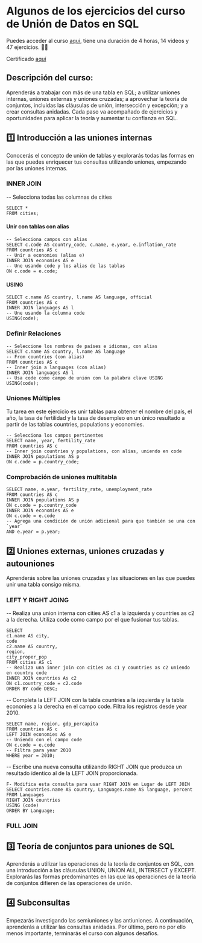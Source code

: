 # Algunos de los ejercicios del curso de Unión de Datos en SQL

Puedes acceder al curso  [aquí](https://app.datacamp.com/learn/courses/joining-data-in-sql), tiene una duración de 4 horas, 14 videos y 47 ejercicios. 👩‍💻

Certificado  [aquí](https://www.datacamp.com/completed/statement-of-accomplishment/course/d9c8fd756b09d5e313149fc7dd41f3cd3eabee66)

## Descripción del curso:

Aprenderás a trabajar con más de una tabla en SQL; a utilizar uniones internas, uniones externas y uniones cruzadas; a aprovechar la teoría de conjuntos, incluidas las cláusulas de unión, intersección y excepción; y a crear consultas anidadas. Cada paso va acompañado de ejercicios y oportunidades para aplicar la teoría y aumentar tu confianza en SQL.

## 1️⃣ Introducción a las uniones internas

Conocerás el concepto de unión de tablas y explorarás todas las formas en las que puedes enriquecer tus consultas utilizando uniones, empezando por las uniones internas.

### INNER JOIN
-- Selecciona todas las columnas de cities

```
SELECT * 
FROM cities;
```
#### Unir con tablas con alias

```
-- Selecciona campos con alias
SELECT c.code AS country_code, c.name, e.year, e.inflation_rate
FROM countries AS c
-- Unir a economies (alias e)
INNER JOIN economies AS e
-- Une usando code y los alias de las tablas
ON c.code = e.code;
```

#### USING 

```
SELECT c.name AS country, l.name AS language, official
FROM countries AS c
INNER JOIN languages AS l
-- Une usando la columna code
USING(code);
```

### Definir Relaciones

```
-- Seleccione los nombres de países e idiomas, con alias
SELECT c.name AS country, l.name AS language
-- From countries (con alias)
FROM countries AS c 
-- Inner join a languages (con alias)
INNER JOIN languages AS l
-- Usa code como campo de unión con la palabra clave USING
USING(code);
```

### Uniones Múltiples

Tu tarea en este ejercicio es unir tablas para obtener el nombre del país, el año, la tasa de fertilidad y la tasa de desempleo en un único resultado a partir de las tablas countries, populations y economies.

```
-- Selecciona los campos pertinentes
SELECT name, year, fertility_rate
FROM countries AS c 
-- Inner join countries y populations, con alias, uniendo en code
INNER JOIN populations AS p
ON c.code = p.country_code;
```

### Comprobación de uniones multitabla

```
SELECT name, e.year, fertility_rate, unemployment_rate
FROM countries AS c
INNER JOIN populations AS p
ON c.code = p.country_code
INNER JOIN economies AS e
ON c.code = e.code
-- Agrega una condición de unión adicional para que también se una con `year`
AND e.year = p.year;
```

## 2️⃣ Uniones externas, uniones cruzadas y autouniones

Aprenderás sobre las uniones cruzadas y las situaciones en las que puedes unir una tabla consigo misma.

### LEFT Y RIGHT JOING 

-- Realiza una union interna con cities AS c1 a la izquierda y countries as c2 a la derecha. Utiliza code como campo por el que fusionar tus tablas.

```
SELECT
c1.name AS city,
code
c2.name AS country,
region,
city_proper_pop
FROM cities AS c1
-- Realiza una inner join con cities as c1 y countries as c2 uniendo en country code
INNER JOIN countries As c2
ON c1.country_code = c2.code
ORDER BY code DESC;
```

-- Completa la LEFT JOIN con la tabla countries a la izquierda y la tabla econonies a la derecha en el campo code. Filtra los registros desde year 2010.

```
SELECT name, region, gdp_percapita
FROM countries AS c
LEFT JOIN economies AS e
-- Uniendo con el campo code
ON c.code = e.code
-- Filtra para year 2010
WHERE year = 2010;
```

-- Escribe una nueva consulta utilizando RIGHT JOIN que produzca un resultado identico al de la LEFT JOIN proporcionada.

```
F- Modifica esta consulta para usar RIGHT JOIN en Lugar de LEFT JOIN
SELECT countries.name AS country, Languages.name AS language, percent
FROM Languages
RIGHT JOIN countries
USING (code)
ORDER BY Language;
```

### FULL JOIN 


## 3️⃣ Teoría de conjuntos para uniones de SQL

Aprenderás a utilizar las operaciones de la teoría de conjuntos en SQL, con una introducción a las cláusulas UNION, UNION ALL, INTERSECT y EXCEPT. Explorarás las formas predominantes en las que las operaciones de la teoría de conjuntos difieren de las operaciones de unión.

## 4️⃣ Subconsultas

Empezarás investigando las semiuniones y las antiuniones. A continuación, aprenderás a utilizar las consultas anidadas. Por último, pero no por ello menos importante, terminarás el curso con algunos desafíos.
